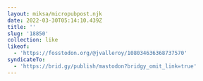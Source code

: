 ```yaml
---
layout: miksa/micropubpost.njk
date: 2022-03-30T05:14:10.439Z
title: ''
slug: '18850'
collection: like
likeof:
  - 'https://fosstodon.org/@jvalleroy/108034636368737570'
syndicateTo:
  - 'https://brid.gy/publish/mastodon?bridgy_omit_link=true'
---
```


